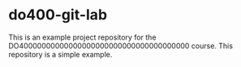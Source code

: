 # do400-git-lab

This is an example project repository for the DO40000000000000000000000000000000000000               course.
This repository is a simple example.

